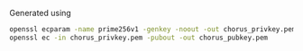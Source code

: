 Generated using

```bash
openssl ecparam -name prime256v1 -genkey -noout -out chorus_privkey.pem
openssl ec -in chorus_privkey.pem -pubout -out chorus_pubkey.pem
```